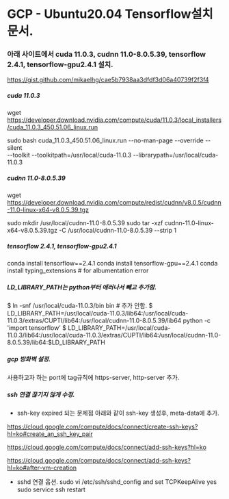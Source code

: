# GCP - Ubuntu20.04 Tensorflow설치 문서.

### 아래 사이트에서 cuda 11.0.3, cudnn 11.0-8.0.5.39, tensorflow 2.4.1, tensorflow-gpu2.4.1 설치.
https://gist.github.com/mikaelhg/cae5b7938aa3dfdf3d06a40739f2f3f4

##### cuda 11.0.3
wget https://developer.download.nvidia.com/compute/cuda/11.0.3/local_installers/cuda_11.0.3_450.51.06_linux.run

sudo bash cuda_11.0.3_450.51.06_linux.run --no-man-page --override --silent \
  --toolkit --toolkitpath=/usr/local/cuda-11.0.3 --librarypath=/usr/local/cuda-11.0.3

##### cudnn 11.0-8.0.5.39
wget https://developer.download.nvidia.com/compute/redist/cudnn/v8.0.5/cudnn-11.0-linux-x64-v8.0.5.39.tgz

sudo mkdir /usr/local/cudnn-11.0-8.0.5.39
sudo tar -xzf cudnn-11.0-linux-x64-v8.0.5.39.tgz -C /usr/local/cudnn-11.0-8.0.5.39 --strip 1

##### tensorflow 2.4.1, tensorflow-gpu2.4.1 
conda install tensorflow==2.4.1
conda install tensorflow-gpu==2.4.1
conda install typing_extensions  # for albumentation error


##### LD_LIBRARY_PATH는 python부터 에러나서 빼고 추가함.
$ ln -snf /usr/local/cuda-11.0.3/bin bin  # 추가 안함.
$ LD_LIBRARY_PATH=/usr/local/cuda-11.0.3/lib64:/usr/local/cuda-11.0.3/extras/CUPTI/lib64:/usr/local/cudnn-11.0-8.0.5.39/lib64 python -c 'import tensorflow'
$ LD_LIBRARY_PATH=/usr/local/cuda-11.0.3/lib64:/usr/local/cuda-11.0.3/extras/CUPTI/lib64:/usr/local/cudnn-11.0-8.0.5.39/lib64:$LD_LIBRARY_PATH



##### gcp 방화벽 설정.
사용하고자 하는 port에 tag규칙에 https-server, http-server 추가.


##### ssh 연결 끊기지 않게 수정.

- ssh-key expired 되는 문제점
아래와 같이 ssh-key 생성후, meta-data에 추가.

https://cloud.google.com/compute/docs/connect/create-ssh-keys?hl=ko#create_an_ssh_key_pair

https://cloud.google.com/compute/docs/connect/add-ssh-keys?hl=ko

https://cloud.google.com/compute/docs/connect/add-ssh-keys?hl=ko#after-vm-creation


- sshd 연결 옵션.
sudo vi /etc/ssh/sshd_config
   and set TCPKeepAlive yes
sudo service ssh restart

